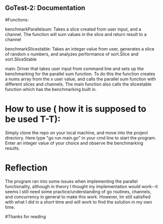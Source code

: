 ## GoTest-2: Documentation

#Functions:

benchmarkParallelsum: 
  Takes a slice created from user input, and a channel. The function will sum values in the slice and return result to a channel
  
benchmarkSlicestable:
  Takes an integer value from user, generates a slice of random x numbers, and analyzes performance of sort.Slice and sort.SliceStable
  
main:
  Driver that takes user input from command line and sets up the benchmarking for the parallel sum function. To do this the function creates a nums array from the x user value, and calls the parallel sum function with different slices and channels. The main function also calls the slicestable function which has the benchmarking built in.
  
  
# How to use ( how it is supposed to be used T-T):
  Simply clone the repo on your local machine, and move into the project directory.
  Here type "go run main.go" in your cmd line to start the program.
  Enter an integer value of your choice and observe the benchmarking results.
  
# Reflection
  The program ran into some issues when implementing the parallel functionality, although in theory I thought my implementation would work--it seems I still need some practice/understanding of go routines, channels, and concurrency in general to make this work. However, Im still satisfied with what I did in a short time and will work to find the solution in my own time.
  
#Thanks for reading
